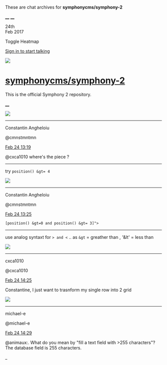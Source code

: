 These are chat archives for **symphonycms/symphony-2**

[__](/symphonycms/symphony-2/archives/2017/02/25)
[__](/symphonycms/symphony-2/archives/2017/02/23)

24th  
Feb 2017

Toggle Heatmap

[Sign in to start talking](/login?action=login&button=archive-login)

![](https://avatars-02.gitter.im/group/iv/3/57542c45c43b8c601977197e?s=48)

#  [symphonycms/symphony-2](/symphonycms/symphony-2)

This is the official Symphony 2 repository.

[ __ ](/orgs/symphonycms/rooms "More symphonycms rooms" )

![](https://avatars1.githubusercontent.com/u/2312755?v=3&s=30)

__ __

Constantin Angheloiu

@cmnstmntmn

[Feb 24
13:19](https://gitter.im/symphonycms/symphony-2?at=58b032e97ceae5376a32f156 ""
)

@cxca1010 where's the piece ?

__ __

try `position() &gt= 4`

![](https://avatars1.githubusercontent.com/u/2312755?v=3&s=30)

__ __

Constantin Angheloiu

@cmnstmntmn

[Feb 24
13:25](https://gitter.im/symphonycms/symphony-2?at=58b03438de504908220ced87 ""
)

`[position() &gt=0 and position() &gt= 3]">`

__ __

use analog syntaxt for `> and <` .. as `&gt` = greather than , '&amp;lt' =
less than

![](https://avatars0.githubusercontent.com/u/26005628?v=3&s=30)

__ __

cxca1010

@cxca1010

[Feb 24
14:25](https://gitter.im/symphonycms/symphony-2?at=58b0423d00c00c3d4f813d24 ""
)

Constantine, I just want to trasnform my single row into 2 grid

![](https://avatars2.githubusercontent.com/u/40072?v=3&s=30)

__ __

michael-e

@michael-e

[Feb 24
14:29](https://gitter.im/symphonycms/symphony-2?at=58b043371465c46a56ab3d2a ""
)

@animaux:. What do you mean by "fill a text field with &gt;255 characters"?
The database field is 255 characters.

_

